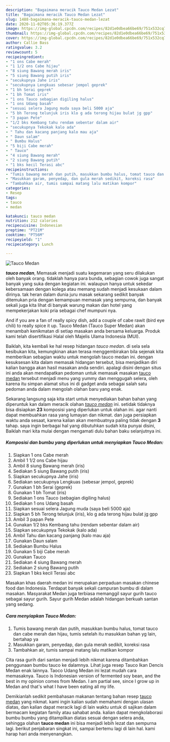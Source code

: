 ```yaml
---
description: "Bagaimana meracik Tauco Medan Lezat"
title: "Bagaimana meracik Tauco Medan Lezat"
slug: 1488-bagaimana-meracik-tauco-medan-lezat
date: 2020-11-02T05:36:19.377Z
image: https://img-global.cpcdn.com/recipes/82d1e0dbea66be69/751x532cq70/tauco-medan-foto-resep-utama.jpg
thumbnail: https://img-global.cpcdn.com/recipes/82d1e0dbea66be69/751x532cq70/tauco-medan-foto-resep-utama.jpg
cover: https://img-global.cpcdn.com/recipes/82d1e0dbea66be69/751x532cq70/tauco-medan-foto-resep-utama.jpg
author: Callie Bass
ratingvalue: 3.2
reviewcount: 5
recipeingredient:
- "1 ons Cabe merah"
- "1 1/2 ons Cabe hijau"
- "8 siung Bawang merah iris"
- "5 siung Bawang putih iris"
- "secukupnya Jahe iris"
- "secukupnya Lengkuas sebesar jempol geprek"
- "1 bh Serai geprek"
- "1 bh Tomat iris"
- "1 ons Tauco sebagian digiling halus"
- "1 ons Udang basah"
- "sesuai selera Jagung muda saya beli 5000 aja"
- "5 bh Terong telunjuk iris klo g ada terong hijau bulat jg gpp"
- "3 papan Pete"
- "1/2 bks Kembang tahu rendam sebentar dalam air"
- "secukupnya Tekokak kalo ada"
- " Tahu dan kacang panjang kalo mau aja"
- " Daun salam"
- " Bumbu Halus"
- "5 biji Cabe merah"
- " Tauco"
- "4 siung Bawang merah"
- "2 siung Bawang putih"
- "1 bks kecil Terasi abc"
recipeinstructions:
- "Tumis bawang merah dan putih, masukkan bumbu halus, tomat tauco dan cabe merah dan hijau, tumis setelah itu masukkan bahan yg lain, bertahap ya"
- "Masukkan garam, penyedap, dan gula merah sedikit, koreksi rasa"
- "Tambahkan air, tumis sampai matang lalu matikan kompor"
categories:
- Resep
tags:
- tauco
- medan

katakunci: tauco medan 
nutrition: 212 calories
recipecuisine: Indonesian
preptime: "PT21M"
cooktime: "PT56M"
recipeyield: "1"
recipecategory: Lunch

---
```



![Tauco Medan](https://img-global.cpcdn.com/recipes/82d1e0dbea66be69/751x532cq70/tauco-medan-foto-resep-utama.jpg)

<b><i>tauco medan</i></b>, Memasak menjadi suatu kegemaran yang seru dilakukan oleh banyak orang. tidaklah hanya para bunda, sebagian cowok juga sangat banyak yang suka dengan kegiatan ini. walaupun hanya untuk sekedar kebersamaan dengan kolega atau memang sudah menjadi kesukaan dalam dirinya. tak heran dalam dunia juru masak sekarang sedikit banyak ditemukan pria dengan kemampuan memasak yang sempurna, dan banyak sekali juga kita lihat di banyak warung makan dan hotel yang mempekerjakan koki pria sebagai chef mumpuni nya.

And if you are a fan of really spicy dish, add a couple of cabe rawit (bird eye chili) to really spice it up. Tauco Medan (Tauco Super Medan) akan menambah kenikmatan di setiap masakan anda bersama keluarga. Produk kami telah disertifikasi Halal oleh Majelis Ulama Indonesia (MUI).

Baiklah, kita kembali ke hal resep hidangan <i>tauco medan</i>. di sela sela kesibukan kita, kemungkinan akan terasa menggembirakan bila sejenak kita memberikan sebagian waktu untuk mengolah tauco medan ini. dengan kesuksesan kita dalam memasak hidangan tersebut, bisa menjadikan diri kalian bangga akan hasil masakan anda sendiri. apalagi disini dengan situs ini anda akan mendapatkan pedoman untuk memasak masakan <u>tauco medan</u> tersebut menjadi menu yang yummy dan menggugah selera, oleh karena itu simpan alamat situs ini di gadget anda sebagai salah satu pedoman anda dalam mengolah olahan baru yang enak.


Sekarang langsung saja kita start untuk menyediakan bahan bahan yang diperuntuk kan dalam meracik olahan <u><i>tauco medan</i></u> ini. setidak tidaknya bisa disiapkan <b>23</b> komposisi yang diperlukan untuk olahan ini. agar nanti dapat membuahkan rasa yang lumayan dan nikmat. dan juga persiapkan waktu anda sesaat, karena kalian akan membuatnya paling tidak dengan <b>3</b> tahap. saya ingin berbagai hal yang dibutuhkan sudah kita punyai disini, Baiklah mari kita mulai dengan mengamati dulu bahan baku selanjutnya ini.

<!--inarticleads1-->

##### Komposisi dan bumbu yang diperlukan untuk menyiapkan Tauco Medan:

1. Siapkan 1 ons Cabe merah
1. Ambil 1 1/2 ons Cabe hijau
1. Ambil 8 siung Bawang merah (iris)
1. Sediakan 5 siung Bawang putih (iris)
1. Siapkan secukupnya Jahe (iris)
1. Sediakan secukupnya Lengkuas (sebesar jempol, geprek)
1. Gunakan 1 bh Serai (geprek)
1. Gunakan 1 bh Tomat (iris)
1. Sediakan 1 ons Tauco (sebagian digiling halus)
1. Sediakan 1 ons Udang basah
1. Siapkan sesuai selera Jagung muda (saya beli 5000 aja)
1. Siapkan 5 bh Terong telunjuk (iris), klo g ada terong hijau bulat jg gpp
1. Ambil 3 papan Pete
1. Gunakan 1/2 bks Kembang tahu (rendam sebentar dalam air)
1. Siapkan secukupnya Tekokak (kalo ada)
1. Ambil  Tahu dan kacang panjang (kalo mau aja)
1. Gunakan  Daun salam
1. Sediakan  Bumbu Halus
1. Gunakan 5 biji Cabe merah
1. Gunakan  Tauco
1. Sediakan 4 siung Bawang merah
1. Sediakan 2 siung Bawang putih
1. Siapkan 1 bks kecil Terasi abc


Masakan khas daerah medan ini merupakan perpaduan masakan chinese food dan Indonesia. Terdapat banyak sekali campuran bumbu di dalam masakan. Masyarakat Medan juga terbiasa memanggil sayur gurih tauco sebagai sayur gurih. Sayur gurih Medan adalah hidangan berkuah santan yang sedang. 

<!--inarticleads2-->

##### Cara menyiapkan Tauco Medan:

1. Tumis bawang merah dan putih, masukkan bumbu halus, tomat tauco dan cabe merah dan hijau, tumis setelah itu masukkan bahan yg lain, bertahap ya
1. Masukkan garam, penyedap, dan gula merah sedikit, koreksi rasa
1. Tambahkan air, tumis sampai matang lalu matikan kompor


Cita rasa gurih dari santan menjadi lebih nikmat karena ditambahkan penggunaan bumbu tauco ke dalamnya. Lihat juga resep Tauco Ikan Dencis Medan enak lainnya. Taoco Udang Medan ini lezat mudah cara memasaknya. Tauco is Indonesian version of fermented soy bean, and the best in my opinion comes from Medan. I am partial see, since I grow up in Medan and that&#39;s what I have been eating all my life. 

Demikianlah sedikit pembahasan makanan tentang bahan resep <u>tauco medan</u> yang nikmat. kami ingin kalian sudah memahami dengan ulasan diatas, dan kalian dapat meracik lagi di lain waktu untuk di sajikan dalam bermacam kegiatan family atau sahabat anda. kalian dapat mengkolaborasi bumbu bumbu yang ditampilkan diatas sesuai dengan selera anda, sehingga olahan <b>tauco medan</b> ini bisa menjadi lebih lezat dan sempurna lagi. berikut penjabaran singkat ini, sampai bertemu lagi di lain hal. kami harap hari anda menyenangkan.
